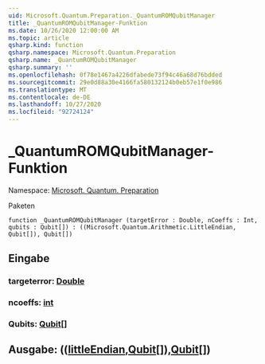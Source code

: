 ```yaml
---
uid: Microsoft.Quantum.Preparation._QuantumROMQubitManager
title: _QuantumROMQubitManager-Funktion
ms.date: 10/26/2020 12:00:00 AM
ms.topic: article
qsharp.kind: function
qsharp.namespace: Microsoft.Quantum.Preparation
qsharp.name: _QuantumROMQubitManager
qsharp.summary: ''
ms.openlocfilehash: 0f78e1467a4226dfabede73f94c46a68d76bdded
ms.sourcegitcommit: 29e0d88a30e4166fa580132124b0eb57e1f0e986
ms.translationtype: MT
ms.contentlocale: de-DE
ms.lasthandoff: 10/27/2020
ms.locfileid: "92724124"
---
```

# <a name="_quantumromqubitmanager-function"></a>_QuantumROMQubitManager-Funktion

Namespace: [Microsoft. Quantum. Preparation](xref:Microsoft.Quantum.Preparation)

Paketen [](https://nuget.org/packages/)




```qsharp
function _QuantumROMQubitManager (targetError : Double, nCoeffs : Int, qubits : Qubit[]) : ((Microsoft.Quantum.Arithmetic.LittleEndian, Qubit[]), Qubit[])
```


## <a name="input"></a>Eingabe

### <a name="targeterror--double"></a>targeterror: [Double](xref:microsoft.quantum.lang-ref.double)




### <a name="ncoeffs--int"></a>ncoeffs: [int](xref:microsoft.quantum.lang-ref.int)




### <a name="qubits--qubit"></a>Qubits: [Qubit](xref:microsoft.quantum.lang-ref.qubit)[]





## <a name="output--littleendianqubitqubit"></a>Ausgabe: (([littleEndian](xref:Microsoft.Quantum.Arithmetic.LittleEndian),[Qubit](xref:microsoft.quantum.lang-ref.qubit)[]),[Qubit](xref:microsoft.quantum.lang-ref.qubit)[])

